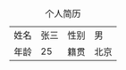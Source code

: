 <!DOCTYPE html>
<html>

<head>
  <style>
    table {
      border-collapse: collapse;
    }

    table,
    th,
    td {
      border: 1px solid black;
    }
  </style>
</head>

<body>
  <table>
    <caption>个人简历</caption>
    <tr>
      <td>姓名</td>
      <td>张三</td>
      <td>性别</td>
      <td>男</td>
    </tr>
    <tr>
      <td>年龄</td>
      <td>25</td>
      <td>籍贯</td>
      <td>北京</td>
    </tr>
    <!-- 可继续补充学历、工作经历等更多简历信息 -->
  </table>
</body>

</html>
